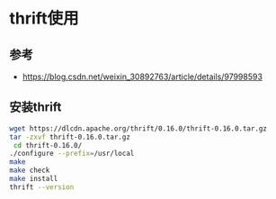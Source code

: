 # thrift使用

## 参考

- https://blog.csdn.net/weixin_30892763/article/details/97998593

## 安装thrift

```bash
wget https://dlcdn.apache.org/thrift/0.16.0/thrift-0.16.0.tar.gz
tar -zxvf thrift-0.16.0.tar.gz
 cd thrift-0.16.0/
./configure --prefix=/usr/local
make
make check
make install
thrift --version
```

